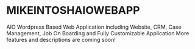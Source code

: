 # MIKEINTOSHAIOWEBAPP
AIO Wordpress Based Web Application including Website, CRM, Case Management, Job On Boarding and Fully Customizable Application 
More features and descriptions are coming soon!

